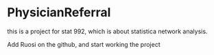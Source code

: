 # PhysicianReferral

this is a project for stat 992, which is about statistica network analysis.

Add Ruosi on the github, and start working  the  project
